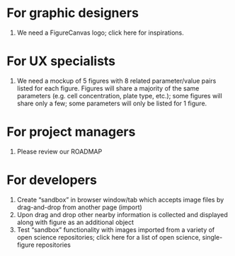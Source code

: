 # For graphic designers

1. We need a FigureCanvas logo; click here for inspirations.

# For UX specialists

1. We need a mockup of 5 figures with 8 related parameter/value pairs listed for each figure. Figures will share a majority of the same parameters (e.g. cell concentration, plate type, etc.); some figures will share only a few; some parameters will only be listed for 1 figure.

# For project managers

1. Please review our ROADMAP

# For developers

1. Create “sandbox” in browser window/tab which accepts image files by drag-and-drop from another page (import)
2. Upon drag and drop other nearby information is collected and displayed along with figure as an additional object
3. Test “sandbox” functionality with images imported from a variety of open science repositories; click here for a list of open science, single-figure repositories
